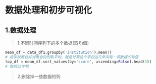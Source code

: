 # 数据处理和初步可视化
## 1.数据处理
> 1.不同时间序列下的多个数据(取均值)
```python
mean_df = data_df1.groupby('institution').mean() 
# 按学校聚合并对聚合的列取平均，就是计算这个学校这几年来每一项数据的均值
top_df = mean_df.sort_values(by='score', ascending=False).head(15)  
# 取前15学校
```
>2.删除掉一些数据的列
```python









